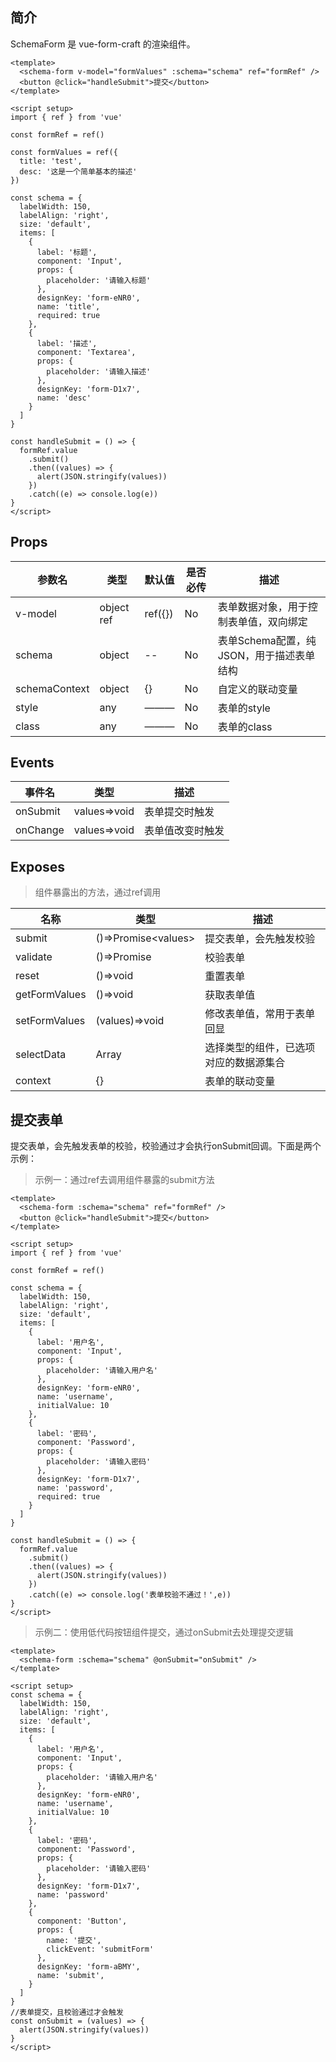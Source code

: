## 简介

SchemaForm 是 vue-form-craft 的渲染组件。

```vue
<template>
  <schema-form v-model="formValues" :schema="schema" ref="formRef" />
  <button @click="handleSubmit">提交</button>
</template>

<script setup>
import { ref } from 'vue'

const formRef = ref()

const formValues = ref({
  title: 'test',
  desc: '这是一个简单基本的描述'
})

const schema = {
  labelWidth: 150,
  labelAlign: 'right',
  size: 'default',
  items: [
    {
      label: '标题',
      component: 'Input',
      props: {
        placeholder: '请输入标题'
      },
      designKey: 'form-eNR0',
      name: 'title',
      required: true
    },
    {
      label: '描述',
      component: 'Textarea',
      props: {
        placeholder: '请输入描述'
      },
      designKey: 'form-D1x7',
      name: 'desc'
    }
  ]
}

const handleSubmit = () => {
  formRef.value
    .submit()
    .then((values) => {
      alert(JSON.stringify(values))
    })
    .catch((e) => console.log(e))
}
</script>
```

## Props

| 参数名        | 类型       | 默认值  | 是否必传 | 描述                                     |
| ------------- | ---------- | ------- | -------- | ---------------------------------------- |
| v-model       | object ref | ref({}) | No       | 表单数据对象，用于控制表单值，双向绑定   |
| schema        | object     | --      | No       | 表单Schema配置，纯JSON，用于描述表单结构 |
| schemaContext | object     | {}      | No       | 自定义的联动变量                         |
| style         | any        | ———     | No       | 表单的style                              |
| class         | any        | ———     | No       | 表单的class                              |


## Events

| 事件名   | 类型         | 描述             |
| -------- | ------------ | ---------------- |
| onSubmit | values=>void | 表单提交时触发   |
| onChange | values=>void | 表单值改变时触发 |

## Exposes

>组件暴露出的方法，通过ref调用

| 名称          | 类型                  | 描述                                   |
| ------------- | --------------------- | -------------------------------------- |
| submit        | ()=>Promise\<values\> | 提交表单，会先触发校验                 |
| validate      | ()=>Promise           | 校验表单                               |
| reset         | ()=>void              | 重置表单                               |
| getFormValues | ()=>void              | 获取表单值                             |
| setFormValues | (values)=>void        | 修改表单值，常用于表单回显             |
| selectData    | Array                 | 选择类型的组件，已选项对应的数据源集合 |
| context       | {}                    | 表单的联动变量                         |




## 提交表单

提交表单，会先触发表单的校验，校验通过才会执行onSubmit回调。下面是两个示例：

>示例一：通过ref去调用组件暴露的submit方法
```vue
<template>
  <schema-form :schema="schema" ref="formRef" />
  <button @click="handleSubmit">提交</button>
</template>

<script setup>
import { ref } from 'vue'

const formRef = ref()

const schema = {
  labelWidth: 150,
  labelAlign: 'right',
  size: 'default',
  items: [
    {
      label: '用户名',
      component: 'Input',
      props: {
        placeholder: '请输入用户名'
      },
      designKey: 'form-eNR0',
      name: 'username',
      initialValue: 10
    },
    {
      label: '密码',
      component: 'Password',
      props: {
        placeholder: '请输入密码'
      },
      designKey: 'form-D1x7',
      name: 'password',
      required: true
    }
  ]
}

const handleSubmit = () => {
  formRef.value
    .submit()
    .then((values) => {
      alert(JSON.stringify(values))
    })
    .catch((e) => console.log('表单校验不通过！',e))
}
</script>
```


>示例二：使用低代码按钮组件提交，通过onSubmit去处理提交逻辑
```vue
<template>
  <schema-form :schema="schema" @onSubmit="onSubmit" />
</template>

<script setup>
const schema = {
  labelWidth: 150,
  labelAlign: 'right',
  size: 'default',
  items: [
    {
      label: '用户名',
      component: 'Input',
      props: {
        placeholder: '请输入用户名'
      },
      designKey: 'form-eNR0',
      name: 'username',
      initialValue: 10
    },
    {
      label: '密码',
      component: 'Password',
      props: {
        placeholder: '请输入密码'
      },
      designKey: 'form-D1x7',
      name: 'password'
    },
    {
      component: 'Button',
      props: {
        name: '提交',
        clickEvent: 'submitForm'
      },
      designKey: 'form-aBMY',
      name: 'submit',
    }
  ]
}
//表单提交，且校验通过才会触发
const onSubmit = (values) => {
  alert(JSON.stringify(values))
}
</script>

```
